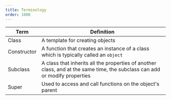 ```yaml
---
title: Terminology
order: 1000
---
```


| Term        | Definition                                                                                                                 |
| ----------- | -------------------------------------------------------------------------------------------------------------------------- |
| Class       | A template for creating objects                                                                                            |
| Constructor | A function that creates an instance of a class which is typically called an `object `                                      |
| Subclass    | A class that inherits all the properties of another class, and at the same time, the subclass can add or modify properties |
| Super       | Used to access and call functions on the object's parent                                                                   |
